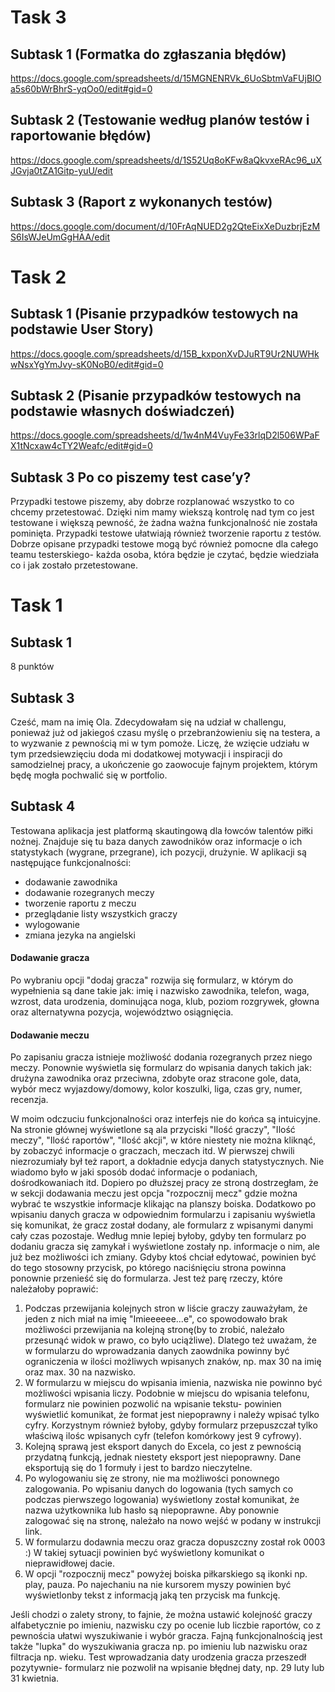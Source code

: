 # Task 3

## Subtask 1 (Formatka do zgłaszania błędów)

https://docs.google.com/spreadsheets/d/15MGNENRVk_6UoSbtmVaFUjBIOa5s60bWrBhrS-yqOo0/edit#gid=0

## Subtask 2 (Testowanie według planów testów i raportowanie błędów)

https://docs.google.com/spreadsheets/d/1S52Uq8oKFw8aQkvxeRAc96_uXJGvja0tZA1Gitp-yuU/edit

## Subtask 3 (Raport z wykonanych testów)

https://docs.google.com/document/d/10FrAqNUED2g2QteEixXeDuzbrjEzMS6IsWJeUmGgHAA/edit

# Task 2
## Subtask 1 (Pisanie przypadków testowych na podstawie User Story)

https://docs.google.com/spreadsheets/d/15B_kxponXvDJuRT9Ur2NUWHkwNsxYgYmJvy-sK0NoB0/edit#gid=0

## Subtask 2 (Pisanie przypadków testowych na podstawie własnych doświadczeń)

https://docs.google.com/spreadsheets/d/1w4nM4VuyFe33rlqD2l506WPaFX1tNcxaw4cTY2Weafc/edit#gid=0

## Subtask 3 Po co piszemy test case’y?

Przypadki testowe piszemy, aby dobrze rozplanować wszystko to co chcemy przetestować. Dzięki nim mamy wiekszą kontrolę nad tym co jest testowane i większą pewność, że żadna ważna funkcjonalność nie została pominięta. Przypadki testowe ułatwiają również tworzenie raportu z testów. Dobrze opisane przypadki testowe mogą być również pomocne dla całego teamu testerskiego- każda osoba, która będzie je czytać, będzie wiedziała co i jak zostało przetestowane.

# Task 1

## Subtask 1

8 punktów

## Subtask 3

Cześć, mam na imię Ola. Zdecydowałam się na udział w challengu, ponieważ już od jakiegoś czasu myślę o przebranżowieniu się na testera, a to wyzwanie z pewnością mi w tym pomoże. Liczę, że wzięcie udziału w tym przedsiewzięciu doda mi dodatkowej motywacji i inspiracji do samodzielnej pracy, a ukończenie go zaowocuje fajnym projektem, którym będę mogła pochwalić się w portfolio. 

## Subtask 4

Testowana aplikacja jest platformą skautingową dla łowców talentów piłki nożnej. Znajduje się tu baza danych zawodników oraz informacje o ich statystykach (wygrane, przegrane), ich pozycji, drużynie. 
W aplikacji są następujące funkcjonalności:
- dodawanie zawodnika 
- dodawanie rozegranych meczy 
- tworzenie raportu z meczu 
- przeglądanie listy wszystkich graczy
- wylogowanie
- zmiana jezyka na angielski

#### Dodawanie gracza

Po wybraniu opcji "dodaj gracza" rozwija się formularz, w którym do wypełnienia są dane takie jak: imię i nazwisko zawodnika, telefon, waga, wzrost, data urodzenia, dominująca noga, klub, poziom rozgrywek, głowna oraz alternatywna pozycja, województwo osiągnięcia. 

#### Dodawanie meczu

Po zapisaniu gracza istnieje możliwość dodania rozegranych przez niego meczy. Ponownie wyświetla się formularz do wpisania danych takich jak: drużyna zawodnika oraz przeciwna, zdobyte oraz stracone gole, data, wybór mecz wyjazdowy/domowy, kolor koszulki, liga, czas gry, numer, recenzja. 


W moim odczuciu funkcjonalności oraz interfejs nie do końca są intuicyjne. Na stronie głównej wyświetlone są ala przyciski "Ilość graczy", "Ilość meczy", "Ilość raportów", "Ilość akcji", w które niestety nie można kliknąć, by zobaczyć informacje o graczach, meczach itd. 
W pierwszej chwili niezrozumiały był też raport, a dokładnie edycja danych statystycznych. Nie wiadomo było w jaki sposób dodać informacje o podaniach, dośrodkowaniach itd. Dopiero po dłuższej pracy ze stroną dostrzegłam, że w sekcji dodawania meczu jest opcja "rozpocznij mecz" gdzie można wybrać te wszystkie informacje klikając na planszy boiska. 
Dodatkowo po wpisaniu danych gracza w odpowiednim formularzu i zapisaniu wyświetla się komunikat, że gracz został dodany, ale formularz z wpisanymi danymi cały czas pozostaje. Według mnie lepiej byłoby, gdyby ten formularz po dodaniu gracza się zamykał i wyświetlone zostały np. informacje o nim, ale już bez możliwości ich zmiany. Gdyby ktoś chciał edytować, powinien być do tego stosowny przycisk, po którego naciśnięciu strona powinna ponownie przenieść się do formularza. 
Jest też parę rzeczy, które należałoby poprawić:
1) Podczas przewijania kolejnych stron w liście graczy zauważyłam, że jeden z nich miał na imię "Imieeeeee...e", co spowodowało brak możliwości przewijania na kolejną stronę(by to zrobić, należało przesunąć widok w prawo, co było uciążliwe). Dlatego też uważam, że w formularzu do wprowadzania danych zaowdnika powinny być ograniczenia w ilości możliwych wpisanych znaków, np. max 30 na imię oraz max. 30 na nazwisko. 
2) W formularzu w miejscu do wpisania imienia, nazwiska nie powinno być możliwości wpisania liczy. Podobnie w miejscu do wpisania telefonu, formularz nie powinien pozwolić na wpisanie tekstu- powinien wyświetlić komunikat, że format jest niepoprawny i należy wpisać tylko cyfry. Korzystnym również byłoby, gdyby formularz przepuszczał tylko właściwą ilośc wpisanych cyfr (telefon komórkowy jest 9 cyfrowy).
3) Kolejną sprawą jest eksport danych do Excela, co jest z pewnością przydatną funkcją, jednak niestety eksport jest niepoprawny. Dane eksportują się do 1 formuły i jest to bardzo nieczytelne.
4) Po wylogowaniu się ze strony, nie ma możliwości ponownego zalogowania. Po wpisaniu danych do logowania (tych samych co podczas pierwszego logowania) wyświetlony został komunikat, że nazwa użytkownika lub hasło są niepoprawne. Aby ponownie zalogować się na stronę, należało na nowo wejść w podany w instrukcji link. 
5) W formularzu dodawnia meczu oraz gracza dopuszczny został rok 0003 :) W takiej sytuacji powinien być wyświetlony komunikat o nieprawidłowej dacie. 
6) W opcji "rozpocznij mecz" powyżej boiska piłkarskiego są ikonki np. play, pauza. Po najechaniu na nie kursorem myszy powinien być wyświetlonby tekst z informacją jaką ten przycisk ma funkcję.

Jeśli chodzi o zalety strony, to fajnie, że można ustawić kolejność graczy alfabetycznie po imieniu, nazwisku czy po ocenie lub liczbie raportów, co z pewnościa ułatwi wyszukiwanie i wybór gracza. Fajną funkcjonalnością jest także "lupka" do wyszukiwania gracza np. po imieniu lub nazwisku oraz filtracja np. wieku. Test wprowadzania daty urodzenia gracza przeszedł pozytywnie- formularz nie pozwolił na wpisanie błędnej daty, np. 29 luty lub 31 kwietnia.
